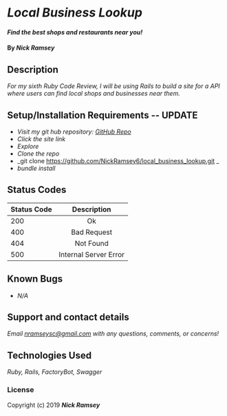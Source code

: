 # _Local Business Lookup_

#### _Find the best shops and restaurants near you!_

#### By _**Nick Ramsey**_

## Description

_For my sixth Ruby Code Review, I will be using Rails to build a site for a API where users can find local shops and businesses near them._

## Setup/Installation Requirements -- UPDATE

* _Visit my git hub repository: <a href="https://github.com/NickRamsey6/local_business_lookup.git">GitHub Repo</a>_
* _Click the site link_
* _Explore_
* _Clone the repo_
* _git clone https://github.com/NickRamsey6/local_business_lookup.git _
* _bundle install_


## Status Codes

| Status Code | Description |
| ------------- |:-------------:|
| 200 | Ok |
| 400 | Bad Request |
| 404 | Not Found |
| 500 | Internal Server Error |


## Known Bugs

* _N/A_

## Support and contact details

_Email nramseysc@gmail.com with any questions, comments, or concerns!_

## Technologies Used

_Ruby, Rails, FactoryBot, Swagger_

### License

Copyright (c) 2019 **_Nick Ramsey_**
